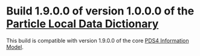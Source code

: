 # Build 1.9.0.0 of version 1.0.0.0 of the [Particle Local Data Dictionary](../../src/1.0.0.0)

This build is compatible with version 1.9.0.0 of the core [PDS4 Information Model](https://pds.nasa.gov/pds4/doc/im/).
